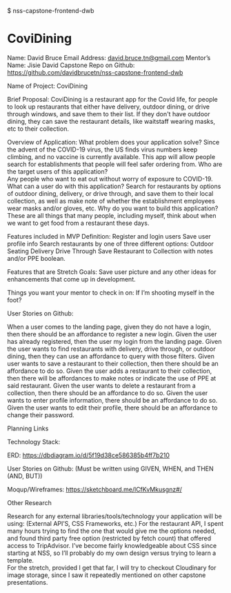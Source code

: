 $ nss-capstone-frontend-dwb
# CoviDining 

Name:  David Bruce
Email Address:  david.bruce.tn@gmail.com
Mentor’s Name:  Jisie David
Capstone Repo on Github: 
https://github.com/davidbrucetn/nss-capstone-frontend-dwb


Name of Project: CoviDining

Brief Proposal: CoviDining is a restaurant app for the Covid life, for people to look up restaurants that either have delivery, outdoor dining, or drive through windows, and save them to their list. If they don't have outdoor dining, they can save the restaurant details, like waitstaff wearing masks, etc to their collection.

Overview of Application: 
  What problem does your application solve? 
    Since the advent of the COVID-19 virus, the US finds virus numbers keep climbing, and no vaccine is currently available. This app will allow people search for establishments that people will feel safer ordering from.
  Who are the target users of this application?  
    Any people who want to eat out without worry of exposure to COVID-19.
  What can a user do with this application?
    Search for restaurants by options of outdoor dining, delivery, or drive through, and save them to their local collection, as well as make note of whether the establishment employees wear masks and/or gloves, etc.
  Why do you want to build this application?
    These are all things that many people, including myself, think about when we want to get food from a restaurant these days.

Features included in MVP Definition: 
  Register and login users
  Save user profile info
  Search restaurants by one of three different options: 
  Outdoor Seating
  Delivery
  Drive Through
  Save Restaurant to Collection with notes and/or PPE boolean.

Features that are Stretch Goals:
  Save user picture and any other ideas for enhancements that come up in development.

Things you want your mentor to check in on:
  If I’m shooting myself in the foot?

User Stories on Github: 

  When a user comes to the landing page, given they do not have a login, then there should be an affordance to register a new login.
  Given the user has already registered, then the user my login from the landing page.
  Given the user wants to find restaurants with delivery, drive through, or outdoor dining, then they can use an affordance to query with those filters.
  Given user wants to save a restaurant to their collection, then there should be an affordance to do so.
  Given the user adds a restaurant to their collection, then there will be affordances to make notes or indicate the use of PPE at said restaurant.
  Given the user wants to delete a restaurant from a collection, then there should be an affordance to do so.
  Given the user wants to enter profile information, there should be an affordance to do so.
  Given the user wants to edit their profile, there should be an affordance to change their password.


Planning Links

Technology Stack: 

ERD: https://dbdiagram.io/d/5f19d38ce586385b4ff7b210

User Stories on Github: 
(Must be written using GIVEN, WHEN, and THEN (AND, BUT))

Moqup/Wireframes: https://sketchboard.me/lCfKvMkusgnz#/



Other Research

Research for any external libraries/tools/technology your application will be using: (External API’S, CSS Frameworks, etc.)
For the restaurant API, I spent many hours trying to find the one that would give me the options needed, and found third party free option (restricted by fetch count) that offered access to TripAdvisor.
I’ve become fairly knowledgeable about CSS since starting at NSS, so I’ll probably do my own design versus trying to learn a template.  
For the stretch, provided I get that far, I will try to checkout Cloudinary for image storage, since I saw it repeatedly mentioned on other capstone presentations.
